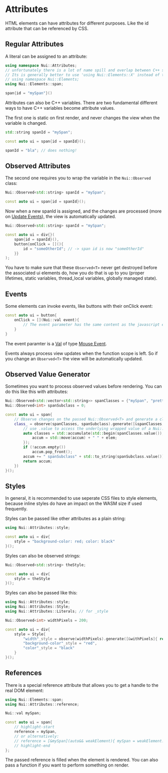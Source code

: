 # Attributes

HTML elements can have attributes for different purposes.
Like the id attribute that can be referenced by CSS.

## Regular Attributes

A literal can be assigned to an attribute:
```cpp
using namespace Nui::Attributes;
// unfortunately there is a lot of name spill and overlap between C++ symbols, HTML elements and attributes.
// Its is generally better to use 'using Nui::Elements::X' instead of the entire namespace to avoid ambiguities.
// using namespace Nui::Elements;
using Nui::Elements::span;

span{id = "mySpan"}()
```

Attributes can also be C++ variables.
There are two fundamental different ways to have C++ variables become attribute values.

The first one is static on first render, and never changes the view when the variable is changed.
```cpp
std::string spanId = "mySpan";

const auto ui = span{id = spanId}();

spanId = "bla"; // does nothing!
```

## Observed Attributes

The second one requires you to wrap the variable in the `Nui::Observed` class:
```cpp
Nui::Observed<std::string> spanId = "mySpan";

const auto ui = span{id = spanId}();
```

Now when a new spanId is assigned, and the changes are processed (more on [Update Events](/docs/tutorials/update_events)), the view is automatically updated.

```cpp
Nui::Observed<std::string> spanId = "mySpan";

const auto ui = div{}(
    span{id = spanId}(),
    button{onClick = [](){
        id = "someOtherId"; // -> span id is now "someOtherId"
    }}
);
```

You have to make sure that these `Observed<T>` never get destroyed before the associated ui elements do,
how you do that is up to you (proper lifetimes, static variables, thread_local variables, globally managed state).

## Events

Some elements can invoke events, like buttons with their onClick event:
```cpp
const auto ui = button{
    onClick = [](Nui::val event){
        // The event parameter has the same content as the javascript equivalent would.
    }
}
```
The event paramter is a [Val](/docs/reference/val) of type [Mouse Event](https://developer.mozilla.org/en-US/docs/Web/API/MouseEvent).

Events always process view updates when the function scope is left. So if you change an `Observed<T>` the view will be automatically updated.

## Observed Value Generator

Sometimes you want to process observed values before rendering.
You can do this like this with attributes:

```cpp
Nui::Observed<std::vector<std::string>> spanClasses = {"mySpan", "prettySpan"};
Nui::Observed<int> spanSubclass = 0;

const auto ui = span{
    // Observe changes on the passed Nui::Observed<T> and generate a class from that
    class_ = observe(spanClasses, spanSubclass).generate([&spanClasses, &spanSubclass](){
        // use .value to access the underlying wrapped value of a Nui::Observed:
        auto classes = std::accumulate(std::begin(spanClasses.value()), std::end(spanClasses.value()), std::string{}, [](auto accum, auto const& elem){
            accum = std::move(accum) + " " + elem;
        });
        if (!accum.empty())
            accum.pop_front();
        accum += " spanSubclass" + std::to_string(spanSubclass.value());
        return accum;
    })
}();
```

## Styles

In general, it is recommended to use seperate CSS files to style elements, because inline styles do have an impact on the WASM size if used frequently.

Styles can be passed like other attributes as a plain string:
```cpp
using Nui::Attributes::style;

const auto ui = div{
    style = "background-color: red; color: black"
}();
```

Styles can also be observed strings:
```cpp
Nui::Observed<std::string> theStyle;

const auto ui = div{
    style = theStyle
}();
```

Styles can also be passed like this:
```cpp
using Nui::Attributes::style;
using Nui::Attributes::Style;
using Nui::Attributes::Literals; // for _style

Nui::Observed<int> widthPixels = 200;

const auto ui = div{
    style = Style{
        "width"_style = observe(widthPixels).generate([&withPixels]{ return std::to_string(widthPixels) + "px"; }),
        "background-color"_style = "red",
        "color"_style = "black"
    }
}();
```

## References
There is a special reference attribute that allows you to get a handle to the real DOM element:

```cpp
using Nui::Elements::span;
using Nui::Attributes::reference;

Nui::val mySpan;

const auto ui = span{
    // highlight-start
    reference = mySpan,
    // or alternatively:
    // reference = [&mySpan](auto&& weakElement){ mySpan = weakElement.lock()->val(); }
    // highlight-end
};
```
The passed reference is filled when the element is rendered.
You can also pass a function if you want to perform something on render.
